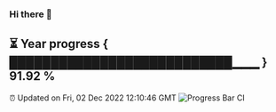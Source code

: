 ### Hi there 👋
⏳ Year progress { ███████████████████████████▁▁▁ } 91.92 %
---
⏰ Updated on Fri, 02 Dec 2022 12:10:46 GMT
![Progress Bar CI](https://github.com/Moyi321/Moyi321/workflows/Progress%20Bar%20CI/badge.svg)
